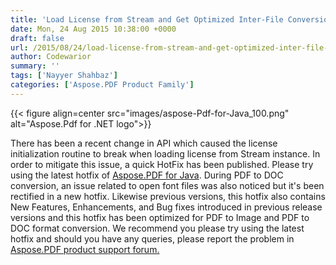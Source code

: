```yaml
---
title: 'Load License from Stream and Get Optimized Inter-File Conversion in Java'
date: Mon, 24 Aug 2015 10:38:00 +0000
draft: false
url: /2015/08/24/load-license-from-stream-and-get-optimized-inter-file-format-conversion-with-aspose.pdf-for-java-10.6.1/
author: Codewarior
summary: ''
tags: ['Nayyer Shahbaz']
categories: ['Aspose.PDF Product Family']
---
```




{{< figure align=center src="images/aspose-Pdf-for-Java_100.png" alt="Aspose.Pdf for .NET logo">}}


There has been a recent change in API which caused the license initialization routine to break when loading license from Stream instance. In order to mitigate this issue, a quick HotFix has been published. Please try using the latest hotfix of [Aspose.PDF for Java][1]. During PDF to DOC conversion, an issue related to open font files was also noticed but it's been rectified in a new hotfix. Likewise previous versions, this hotfix also contains New Features, Enhancements, and Bug fixes introduced in previous release versions and this hotfix has been optimized for PDF to Image and PDF to DOC format conversion. We recommend you please try using the latest hotfix and should you have any queries, please report the problem in [Aspose.PDF product support forum.][2]




[1]: https://downloads.aspose.com/pdf/java
[2]: http://forum.aspose.com





